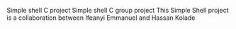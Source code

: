 Simple shell C project
Simple shell C group project
This Simple Shell project is a collaboration between Ifeanyi Emmanuel and Hassan Kolade
